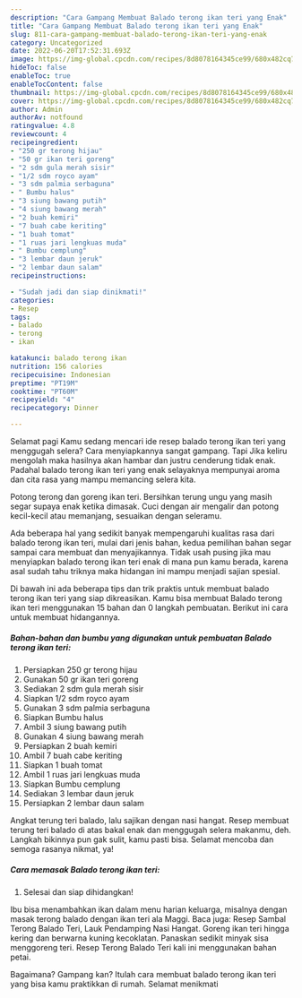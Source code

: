 ```yaml
---
description: "Cara Gampang Membuat Balado terong ikan teri yang Enak"
title: "Cara Gampang Membuat Balado terong ikan teri yang Enak"
slug: 811-cara-gampang-membuat-balado-terong-ikan-teri-yang-enak
category: Uncategorized
date: 2022-06-20T17:52:31.693Z
image: https://img-global.cpcdn.com/recipes/8d8078164345ce99/680x482cq70/balado-terong-ikan-teri-foto-resep-utama.jpg
hideToc: false
enableToc: true
enableTocContent: false
thumbnail: https://img-global.cpcdn.com/recipes/8d8078164345ce99/680x482cq70/balado-terong-ikan-teri-foto-resep-utama.jpg
cover: https://img-global.cpcdn.com/recipes/8d8078164345ce99/680x482cq70/balado-terong-ikan-teri-foto-resep-utama.jpg
author: Admin
authorAv: notfound
ratingvalue: 4.8
reviewcount: 4
recipeingredient:
- "250 gr terong hijau"
- "50 gr ikan teri goreng"
- "2 sdm gula merah sisir"
- "1/2 sdm royco ayam"
- "3 sdm palmia serbaguna"
- " Bumbu halus"
- "3 siung bawang putih"
- "4 siung bawang merah"
- "2 buah kemiri"
- "7 buah cabe keriting"
- "1 buah tomat"
- "1 ruas jari lengkuas muda"
- " Bumbu cemplung"
- "3 lembar daun jeruk"
- "2 lembar daun salam"
recipeinstructions:

- "Sudah jadi dan siap dinikmati!"
categories:
- Resep
tags:
- balado
- terong
- ikan

katakunci: balado terong ikan 
nutrition: 156 calories
recipecuisine: Indonesian
preptime: "PT19M"
cooktime: "PT60M"
recipeyield: "4"
recipecategory: Dinner

---
```



Selamat pagi Kamu sedang mencari ide resep balado terong ikan teri yang menggugah selera? Cara menyiapkannya sangat gampang. Tapi Jika keliru mengolah maka hasilnya akan hambar dan justru cenderung tidak enak. Padahal balado terong ikan teri yang enak selayaknya mempunyai aroma dan cita rasa yang mampu memancing selera kita.


Potong terong dan goreng ikan teri. Bersihkan terung ungu yang masih segar supaya enak ketika dimasak. Cuci dengan air mengalir dan potong kecil-kecil atau memanjang, sesuaikan dengan seleramu.

Ada beberapa hal yang sedikit banyak mempengaruhi kualitas rasa dari balado terong ikan teri, mulai dari jenis bahan, kedua pemilihan bahan segar sampai cara membuat dan menyajikannya. Tidak usah pusing jika mau menyiapkan balado terong ikan teri enak di mana pun kamu berada, karena asal sudah tahu triknya maka hidangan ini mampu menjadi sajian spesial.


Di bawah ini ada beberapa tips dan trik praktis untuk membuat balado terong ikan teri yang siap dikreasikan. Kamu bisa membuat Balado terong ikan teri menggunakan 15 bahan dan 0 langkah pembuatan. Berikut ini cara untuk membuat hidangannya.

<!--inarticleads1-->

##### Bahan-bahan dan bumbu yang digunakan untuk pembuatan Balado terong ikan teri:

1. Persiapkan 250 gr terong hijau
1. Gunakan 50 gr ikan teri goreng
1. Sediakan 2 sdm gula merah sisir
1. Siapkan 1/2 sdm royco ayam
1. Gunakan 3 sdm palmia serbaguna
1. Siapkan  Bumbu halus
1. Ambil 3 siung bawang putih
1. Gunakan 4 siung bawang merah
1. Persiapkan 2 buah kemiri
1. Ambil 7 buah cabe keriting
1. Siapkan 1 buah tomat
1. Ambil 1 ruas jari lengkuas muda
1. Siapkan  Bumbu cemplung
1. Sediakan 3 lembar daun jeruk
1. Persiapkan 2 lembar daun salam


Angkat terung teri balado, lalu sajikan dengan nasi hangat. Resep membuat terung teri balado di atas bakal enak dan menggugah selera makanmu, deh. Langkah bikinnya pun gak sulit, kamu pasti bisa. Selamat mencoba dan semoga rasanya nikmat, ya! 

<!--inarticleads2-->

##### Cara memasak Balado terong ikan teri:


1. Selesai dan siap dihidangkan!

Ibu bisa menambahkan ikan dalam menu harian keluarga, misalnya dengan masak terong balado dengan ikan teri ala Maggi. Baca juga: Resep Sambal Terong Balado Teri, Lauk Pendamping Nasi Hangat. Goreng ikan teri hingga kering dan berwarna kuning kecoklatan. Panaskan sedikit minyak sisa menggoreng teri. Resep Terong Balado Teri kali ini menggunakan bahan petai. 

Bagaimana? Gampang kan? Itulah cara membuat balado terong ikan teri yang bisa kamu praktikkan di rumah. Selamat menikmati
